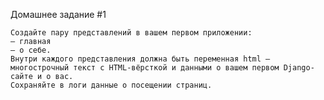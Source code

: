 Домашнее задание #1

    Создайте пару представлений в вашем первом приложении:
    — главная
    — о себе.
    Внутри каждого представления должна быть переменная html — многострочный текст с HTML-вёрсткой и данными о вашем первом Django-сайте и о вас.
    Сохраняйте в логи данные о посещении страниц.